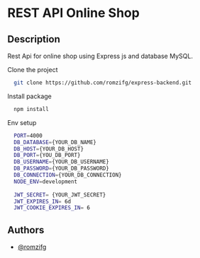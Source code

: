 # REST API Online Shop
## Description
Rest Api for online shop using Express js and database MySQL.

Clone the project
```bash
  git clone https://github.com/romzifg/express-backend.git
```

Install package
```bash
  npm install
```

Env setup
```bash
  PORT=4000
  DB_DATABASE={YOUR_DB_NAME}
  DB_HOST={YOUR_DB_HOST}
  DB_PORT={YOU_DB_PORT}
  DB_USERNAME={YOUR_DB_USERNAME}
  DB_PASSWORD={YOUR_DB_PASSWORD}
  DB_CONNECTION={YOUR_DB_CONNECTION}
  NODE_ENV=development
  
  JWT_SECRET= {YOUR_JWT_SECRET}
  JWT_EXPIRES_IN= 6d
  JWT_COOKIE_EXPIRES_IN= 6
```

## Authors
- [@romzifg](https://github.com/romzifg)
